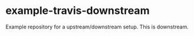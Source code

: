 # example-travis-downstream
 Example repository for a upstream/downstream setup. This is downstream.
